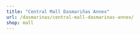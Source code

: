 ```yaml
---
title: "Central Mall Dasmariñas Annex"
url: /dasmarinas/central-mall-dasmarinas-annex/
shop: mall
---
```

